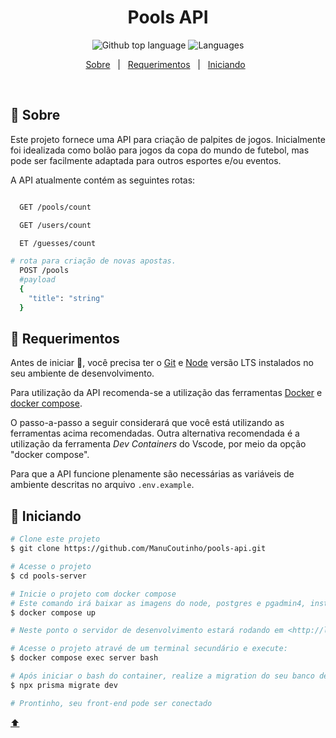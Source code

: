 <h1 align="center">Pools API</h1>

<p align="center">
  <img alt="Github top language" src="https://img.shields.io/github/languages/top/ManuCoutinho/pools-api?color=363636&style=for-the-badge">
  <img alt="Languages" src="https://img.shields.io/github/languages/count/ManuCoutinho/pools-api?color=363636&style=for-the-badge">
</p>

<p align="center">
  <a href="#yarn-about">Sobre</a> &#xa0; | &#xa0; 
  <a href="#minidisc-requirements">Requerimentos</a> &#xa0; | &#xa0;
  <a href="#checkered_flag-starting">Iniciando</a> &#xa0; 
</p>

<br>

## :yarn: Sobre

Este projeto fornece uma API para criação de palpites de jogos. Inicialmente foi idealizada como bolão para jogos da copa do mundo de futebol, mas pode ser facilmente adaptada para outros esportes e/ou eventos.

A API atualmente contém as seguintes rotas:

```bash

  GET /pools/count

  GET /users/count

  ET /guesses/count

# rota para criação de novas apostas. 
  POST /pools
  #payload
  {
    "title": "string"
  }

``````

## :minidisc: Requerimentos

Antes de iniciar :checkered_flag:, você precisa ter o [Git](https://git-scm.com) e [Node](https://nodejs.org/en/) versão LTS instalados no seu ambiente de desenvolvimento.

Para utilização da API recomenda-se a utilização das ferramentas [Docker](https://www.docker.comm) e [docker compose](https://docs.docker.com/compose/).

O passo-a-passo a seguir considerará que você está utilizando as ferramentas acima recomendadas.
Outra alternativa recomendada é a utilização da ferramenta _Dev Containers_ do Vscode, por meio da opção "docker compose".

Para que a API funcione plenamente são necessárias as variáveis de ambiente descritas no arquivo `.env.example`.

## :checkered_flag: Iniciando

```bash
# Clone este projeto
$ git clone https://github.com/ManuCoutinho/pools-api.git

# Acesse o projeto
$ cd pools-server

# Inicie o projeto com docker compose
# Este comando irá baixar as imagens do node, postgres e pgadmin4, instalar as dependencias necessárias e iniciar o Prisma com a tabela Mensseger
$ docker compose up

# Neste ponto o servidor de desenvolvimento estará rodando em <http://localhost:3333>

# Acesse o projeto atravé de um terminal secundário e execute:
$ docker compose exec server bash

# Após iniciar o bash do container, realize a migration do seu banco de dados
$ npx prisma migrate dev

# Prontinho, seu front-end pode ser conectado
```

<a href="#top">⬆️</a>